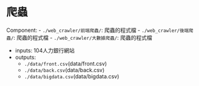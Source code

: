爬蟲
=================================

Component: 
    - `./web_crawler/前端爬蟲/`: 爬蟲的程式檔
    - `./web_crawler/後端爬蟲/`: 爬蟲的程式檔
    - `./web_crawler/大數據爬蟲/`: 爬蟲的程式檔

- inputs: 104人力銀行網站
- outputs:
    - `./data/front.csv`(data/front.csv)
    - `./data/back.csv`(data/back.csv)
    - `./data/bigdata.csv`(data/bigdata.csv)
